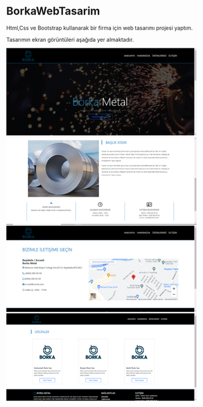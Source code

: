 # BorkaWebTasarim
Html,Css ve Bootstrap kullanarak bir firma için web tasarımı projesi yaptım.

Tasarımın ekran görüntüleri aşağıda yer almaktadır.

![alt text](https://github.com/farukpinar97/BorkaWebTasarim/blob/main/EkranGoruntuler%C4%B1/web1.png?raw=true)
![alt text](https://github.com/farukpinar97/BorkaWebTasarim/blob/main/EkranGoruntuler%C4%B1/web2.png?raw=true)
![alt text](https://github.com/farukpinar97/BorkaWebTasarim/blob/main/EkranGoruntuler%C4%B1/web3.png?raw=true)
![alt text](https://github.com/farukpinar97/BorkaWebTasarim/blob/main/EkranGoruntuler%C4%B1/web4.png?raw=true)

